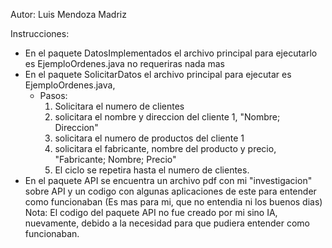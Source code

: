 Autor: Luis Mendoza Madriz

Instrucciones:
- En el paquete DatosImplementados el archivo principal para ejecutarlo es EjemploOrdenes.java no requeriras nada mas
- En el paquete SolicitarDatos el archivo principal para ejecutar es EjemploOrdenes.java,
   - Pasos:
     1) Solicitara el numero de clientes
     2) solicitara el nombre y direccion del cliente 1, "Nombre; Direccion"
     3) solicitara el numero de productos del cliente 1
     4) solicitara el fabricante, nombre del producto y precio, "Fabricante; Nombre; Precio"
     5) El ciclo se repetira hasta el numero de clientes.
- En el paquete API se encuentra un archivo pdf con mi "investigacion" sobre API y un codigo con algunas aplicaciones de este
  para entender como funcionaban (Es mas para mi, que no entendia ni los buenos dias) Nota: El codigo del paquete API no fue creado por mi
  sino IA, nuevamente, debido a la necesidad para que pudiera entender como funcionaban.

